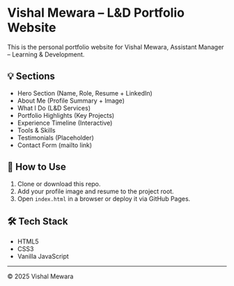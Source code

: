 # Vishal Mewara – L&D Portfolio Website

This is the personal portfolio website for Vishal Mewara, Assistant Manager – Learning & Development.

## 💡 Sections
- Hero Section (Name, Role, Resume + LinkedIn)
- About Me (Profile Summary + Image)
- What I Do (L&D Services)
- Portfolio Highlights (Key Projects)
- Experience Timeline (Interactive)
- Tools & Skills
- Testimonials (Placeholder)
- Contact Form (mailto link)

## 🚀 How to Use
1. Clone or download this repo.
2. Add your profile image and resume to the project root.
3. Open `index.html` in a browser or deploy it via GitHub Pages.

## 🛠 Tech Stack
- HTML5
- CSS3
- Vanilla JavaScript

---
© 2025 Vishal Mewara